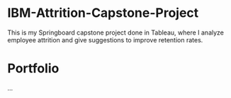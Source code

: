 # IBM-Attrition-Capstone-Project
This is my Springboard capstone project done in Tableau, where I analyze employee attrition and give suggestions to improve retention rates.

# Portfolio

<!-- JS file to enable the JavaScript API. You can point at the
  version on public.tableau.com, online.tableau.com, or your on-prem Server -->
<script src="https://public.tableau.com/views/Book2_16130219344420/Presentation?:language=en&:display_count=y&:origin=viz_share_link"></script>
...
<!-- Empty div where the viz will be placed -->
<div id="tableauViz"></div>
